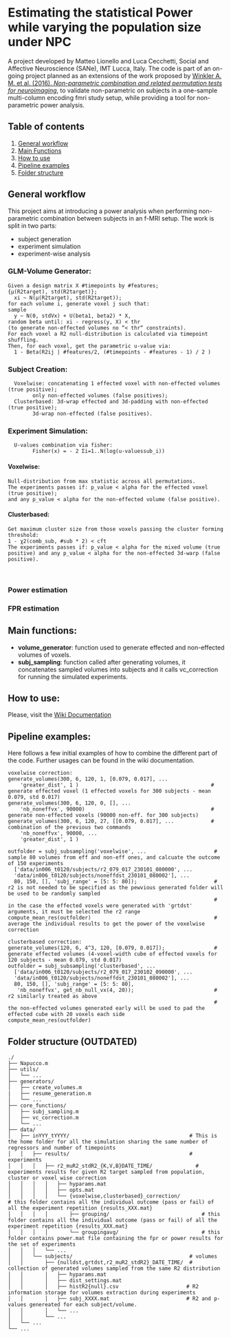 # Estimating the statistical Power while varying the population size under NPC

A project developed by Matteo Lionello and Luca Cecchetti, Social and Affective Neuroscience (SANe), IMT Lucca, Italy.
The code is part of an on-going project planned as an extensions of the work proposed by [Winkler A. M. et al. (2016). *Non-parametric combination and related permutation tests for neuroimaging*](https://doi.org/10.1002/hbm.23115), to validate non-parametric on subjects in a one-sample multi-column encoding fmri study setup, while providing a tool for non-parametric power analysis.

## Table of contents
1. [General workflow](#schema)
2. [Main Functions](#func)
3. [How to use](#howto)
4. [Pipeline examples](#examples)
5. [Folder structure](#foldstruct)

## General workflow <a name="schema"/>

This project aims at introducing a power analysis when performing non-parametric combination between subjects in an f-MRI setup.
The work is split in two parts:
  - subject generation
  - experiment simulation
  - experiment-wise analysis
    
### GLM-Volume Generator:​

    Given a design matrix X #timepoints by #features​;
    {µ(R2target), std(R2target)};
      xi ~ N(µ(R2target), std(R2target));
    for each volume i, generate voxel j such that:​
    sample
      y ~ N(0, stdVx) + U(beta1, beta2) * X,
    random beta until: ​xi - regress(y, X) < thr​
    (to generate non-effected volumes no “< thr“ constraints).​
    For each voxel a R2 null-distribution is calculated via timepoint shuffling.​
    Then, for each voxel, get the parametric u-value via:​
      1 - Beta(R2ij | #features/2, (#timepoints - #features - 1) / 2 )​


### Subject Creation:​

      Voxelwise: concatenating 1 effected voxel with non-effected volumes (true positive); 
            only non-effected volumes (false positives);​
      Clusterbased: 3d-wrap effected and 3d-padding with non-effected (true positive);
            3d-wrap non-effected (false positives).

### Experiment Simulation:​
      
      U-values combination via fisher:​
            Fisher(x) = - 2 Σi=1..N(log(u-valuessub_i))​

#### Voxelwise:​

    Null-distribution from max statistic across all permutations.
    The experiments passes if: p_value < alpha for the effected voxel (true positive);
    and any p_value < alpha for the non-effected volume (false positive).​

#### Clusterbased:​

    Get maximum cluster size from those voxels passing the cluster forming threshold:​
    1 - χ2(comb_sub, #sub * 2) < cft​
    The experiments passes if: p_value < alpha for the mixed volume (true positive) and any p_value < alpha for the non-effected 3d-warp (false positive).​
​
### Power estimation

### FPR estimation

## Main functions: <a name="func"/>
  - **volume_generator**: function used to generate effected and non-effected volumes of voxels.
  - **subj_sampling**: function called after generating volumes,
    it concatenates sampled volumes into subjects and it calls vc_correction for running the simulated experiments.

## How to use: <a name="howto"/>

Please, visit the [Wiki Documentation](https://github.com/mlionello/NPC/wiki)

## Pipeline examples: <a name="examples"/>
Here follows a few initial examples of how to combine the different part of the code. Further usages can be found in the wiki documentation.

    voxelwise correction:
    generate_volumes(300, 6, 120, 1, [0.079, 0.017], ... 
        'greater_dist', 1 )                                           # generate effected voxel (1 effected voxels for 300 subjects - mean 0.079, std 0.017)
    generate_volumes(300, 6, 120, 0, [], ...
        'nb_noneffvx', 90000)                                         # generate non-effected voxels (90000 non-eff. for 300 subjects)
    generate_volumes(300, 6, 120, 27, [[0.079, 0.017], ...            # combination of the previous two commands
        'nb_noneffvx', 90000, ...
        'greater_dist', 1 )

    outfolder = subj_subsampling('voxelwise', ...                      # sample 80 volumes from eff and non-eff ones, and calcuate the outcome of 150 experiments
      ['data/in006_t0120/subjects/r2_079_017_230101_080000', ...
      'data/in006_t0120/subjects/noneffdst_230101_080002'], ...
      80, 150, [], 'subj_range' = [5: 5: 80]);                         # r2 is not needed to be specified as the pewvious generated folder will be used to be randomly sampled
                                                                       # in the case the effected voxels were generated with 'grtdst' arguments, it must be selected the r2 range
    compute_mean_res(outfolder)                                        # average the individual results to get the power of the voxelwise correction
    
    clusterbased correction:
    generate_volumes(120, 6, 4^3, 120, [0.079, 0.017]);                # generate effected volumes (4-voxel-width cube of effected voxels for 120 subjects - mean 0.079, std 0.017)
    outfolder = subj_subsampling('clusterbased', ...
      ['data/in006_t0120/subjects/r2_079_017_230102_090000', ...
      'data/in006_t0120/subjects/noneffdst_230101_080002'], ...
      80, 150, [], 'subj_range' = [5: 5: 80], 
       'nb_noneffvx', get_nb_null_vx(4, 20));                          # r2 similarly treated as above
                                                                       # the non-effected volumes generated early will be used to pad the effected cube with 20 voxels each side
    compute_mean_res(outfolder)
    
## Folder structure <a name="foldstruct"/> (OUTDATED)

    ./
    ├── Napucco.m
    ├── utils/
    │   └── ...
    ├── generators/
    │   ├── create_volumes.m
    |   ├── resume_generation.m
    │   └── ...
    ├── core_functions/
    │   ├── subj_sampling.m
    │   ├── vc_correction.m
    │   └── ...
    ├── data/
    │   ├── inYYY_tYYYY/                                       # This is the home folder for all the simulation sharing the same number of regressors and number of timepoints
    │   │   ├── results/                                       # experiments
    │   │   │   ├── r2_muR2_stdR2_{K,V,B}DATE_TIME/              # experiments results for given R2 target sampled from population, cluster or voxel wise correction
    │   │   │   │   ├── hyparams.mat
    │   │   │   │   ├── opts.mat
    │   │   │   │   └── {voxelwise,clusterbased}_correction/                              # this folder contains all the individual outcome (pass or fail) of all the experiment repetition {results_XXX.mat}
    │   │   │   │       ├── grouping/                              # this folder contains all the individual outcome (pass or fail) of all the experiment repetition {results_XXX.mat}
    │   │   │   │       └── groupingavg/                           # this folder contains power.mat file containing the fpr or power results for the set of experiments
    │   │   │   └── ...
    │   │   └── subjects/                                      # volumes
    │   │       ├── {nulldst,grtdst,r2_muR2_stdR2}_DATE_TIME/  # collection of generated volumes sampled from the same R2 distribution 
    │   │       │   ├── hyparams.mat
    │   │       │   ├── dist_settings.mat
    │   │       │   ├── histR2{null}.csv                      # R2 information storage for volumes extraction during experiments
    │   │       │   ├── subj_XXXX.mat                         # R2 and p-values genereated for each subject/volume.
    │   │       │   └── ...
    │   │       └── ...
    │   └── ...
    └── ...


